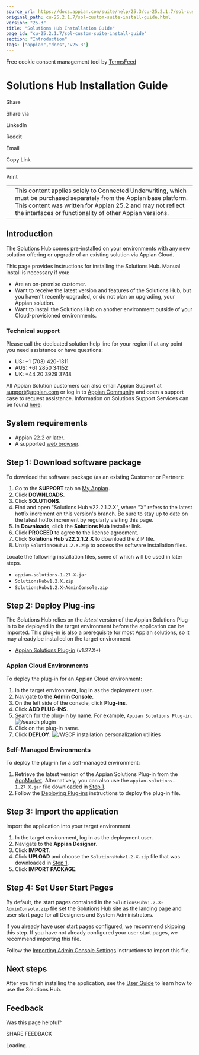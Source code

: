 ```yaml
---
source_url: https://docs.appian.com/suite/help/25.3/cu-25.2.1.7/sol-custom-suite-install-guide.html
original_path: cu-25.2.1.7/sol-custom-suite-install-guide.html
version: "25.3"
title: "Solutions Hub Installation Guide"
page_id: "cu-25.2.1.7/sol-custom-suite-install-guide"
section: "Introduction"
tags: ["appian","docs","v25.3"]
---
```



Free cookie consent management tool by [TermsFeed](https://www.termsfeed.com/)

# Solutions Hub Installation Guide

Share

Share via

LinkedIn

Reddit

Email

Copy Link

* * *

Print

<table><tbody><tr><td><i class="fa fa-check-square-o" aria-hidden="true"></i></td><td>This content applies solely to Connected Underwriting, which must be purchased separately from the Appian base platform. This content was written for Appian 25.2 and may not reflect the interfaces or functionality of other Appian versions.</td></tr></tbody></table>

## Introduction

The Solutions Hub comes pre-installed on your environments with any new solution offering or upgrade of an existing solution via Appian Cloud.

This page provides instructions for installing the Solutions Hub. Manual install is necessary if you:

-   Are an on-premise customer.
-   Want to receive the latest version and features of the Solutions Hub, but you haven't recently upgraded, or do not plan on upgrading, your Appian solution.
-   Want to install the Solutions Hub on another environment outside of your Cloud-provisioned environments.

### Technical support

Please call the dedicated solution help line for your region if at any point you need assistance or have questions:

-   US: +1 (703) 420-1311
-   AUS: +61 2850 34152
-   UK: +44 20 3929 3748

All Appian Solution customers can also email Appian Support at support@appian.com or log in to [Appian Community](https://community.appian.com/support) and open a support case to request assistance. Information on Solutions Support Services can be found [here](https://community.appian.com/support/p/solutions-support).

## System requirements

-   Appian 22.2 or later.
-   A supported [web browser](/suite/help/25.3/System_Requirements.html#web-browsers).

## Step 1: Download software package

To download the software package (as an existing Customer or Partner):

1.  Go to the **SUPPORT** tab on [My Appian](https://forum.appian.com/suite/sites/myappian/page/support).
2.  Click **DOWNLOADS**.
3.  Click **SOLUTIONS**.
4.  Find and open "Solutions Hub v22.2.1.2.X", where "X" refers to the latest hotfix increment on this version's branch. Be sure to stay up to date on the latest hotfix increment by regularly visiting this page.
5.  In **Downloads**, click the **Solutions Hub** installer link.
6.  Click **PROCEED** to agree to the license agreement.
7.  Click **Solutions Hub v22.2.1.2.X** to download the ZIP file.
8.  Unzip `SolutionsHubv1.2.X.zip` to access the software installation files.

Locate the following installation files, some of which will be used in later steps.

-   `appian-solutions-1.27.X.jar`
-   `SolutionsHubv1.2.X.zip`
-   `SolutionsHubv1.2.X-AdminConsole.zip`

## Step 2: Deploy Plug-ins

The Solutions Hub relies on the _latest_ version of the Appian Solutions Plug-in to be deployed in the target environment before the application can be imported. This plug-in is also a prerequisite for most Appian solutions, so it may already be installed on the target environment.

-   [Appian Solutions Plug-in](https://community.appian.com/b/appmarket/posts/appian-solutions) (v1.27.X+)

### Appian Cloud Environments

To deploy the plug-in for an Appian Cloud environment:

1.  In the target environment, log in as the deployment user.
2.  Navigate to the **Admin Console**.
3.  On the left side of the console, click **Plug-ins**.
4.  Click **ADD PLUG-INS**.
5.  Search for the plug-in by name. For example, `Appian Solutions Plug-in`. ![/search plugin](/suite/help/25.3/images/searching_appian_sol_plugin.png)
6.  Click on the plug-in name.
7.  Click **DEPLOY**. ![/WSCP installation personalization utilities](/suite/help/25.3/images/deploying_appian_sol_plugin.png)

### Self-Managed Environments

To deploy the plug-in for a self-managed environment:

1.  Retrieve the latest version of the Appian Solutions Plug-in from the [AppMarket](https://community.appian.com/b/appmarket/posts/appian-solutions-plug-in). Alternatively, you can also use the `appian-solutions-1.27.X.jar` file downloaded in [Step 1](#step-1-download-software-package).
2.  Follow the [Deploying Plug-ins](/suite/help/25.3/Appian_Plug-ins.html#deploying-plug-ins) instructions to deploy the plug-in file.

## Step 3: Import the application

Import the application into your target environment.

1.  In the target environment, log in as the deployment user.
2.  Navigate to the **Appian Designer**.
3.  Click **IMPORT**.
4.  Click **UPLOAD** and choose the `SolutionsHubv1.2.X.zip` file that was downloaded in [Step 1](#step-1-download-software-package).
5.  Click **IMPORT PACKAGE**.

## Step 4: Set User Start Pages

By default, the start pages contained in the `SolutionsHubv1.2.X-AdminConsole.zip` file set the Solutions Hub site as the landing page and user start page for all Designers and System Administrators.

If you already have user start pages configured, we recommend skipping this step. If you have not already configured your user start pages, we recommend importing this file.

Follow the [Importing Admin Console Settings](/suite/help/25.3/Appian_Administration_Console.html#import) instructions to import this file.

## Next steps

After you finish installing the application, see the [User Guide](sol-custom-suite-user-guide.html) to learn how to use the Solutions Hub.

## Feedback

Was this page helpful?

SHARE FEEDBACK

Loading...